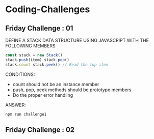 # Coding-Challenges
## Friday Challenge : 01 
DEFINE A STACK DATA STRUCTURE USING JAVASCRIPT 
WITH THE FOLLOWING MEMBERS 
```javascript
const stack = new Stack() 
stack.push(item) stack.pop() 
stack.count stack.peek() // Read the top item
```
CONDITIONS: 
- count should not be an instance member 
- push, pop, peek methods should be prototype members 
- Do the proper error handling

ANSWER: 
```shell script
npm run challenge1
```
## Friday Challenge : 02
